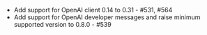 * Add support for OpenAI client 0.14 to 0.31 - #531, #564
* Add support for OpenAI developer messages and raise minimum supported version to 0.8.0 - #539
